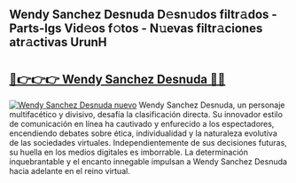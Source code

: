 ## Wendy Sanchez Desnuda D𝚎sn𝚞dos filtr𝚊dos - Parts-lgs Vid𝚎os f𝚘tos - N𝚞evas filtr𝚊ciones atr𝚊ctivas UrunH

# <h2><a href="http://mbcfk8.tromn.icu/?c=Wendy+Sanchez+Desnuda">🔗👉👉👉 Wendy Sanchez Desnuda 🔗🔗</a></h2>

[![Wendy Sanchez Desnuda nuevo](https://i.imgur.com/pEAQMta.gif)](http://mbcfk8.tromn.icu/?c=Wendy+Sanchez+Desnuda)
Wendy Sanchez Desnuda, un personaje multifacético y divisivo, desafía la clasificación directa. Su innovador estilo de comunicación en línea ha cautivado y enfurecido a los espectadores, encendiendo debates sobre ética, individualidad y la naturaleza evolutiva de las sociedades virtuales. Independientemente de sus decisiones futuras, su huella en los medios digitales es imborrable. La determinación inquebrantable y el encanto innegable impulsan a Wendy Sanchez Desnuda hacia adelante en el reino virtual.
